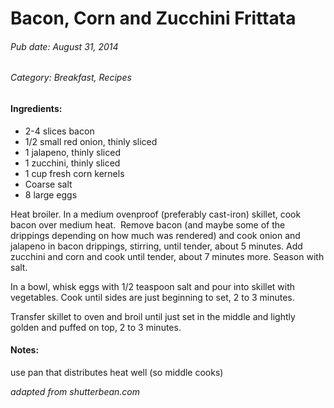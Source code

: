 # Bacon, Corn and Zucchini Frittata
###### Pub date: August 31, 2014
###### Category: Breakfast, Recipes

#### Ingredients:

* 2-4 slices bacon
* 1/2 small red onion, thinly sliced
* 1 jalapeno, thinly sliced
* 1 zucchini, thinly sliced
* 1 cup fresh corn kernels
* Coarse salt
* 8 large eggs

Heat broiler. In a medium ovenproof (preferably cast-iron) skillet, cook bacon over medium heat.  Remove bacon (and maybe some of the drippings depending on how much was rendered) and cook onion and jalapeno in bacon drippings, stirring, until tender, about 5 minutes. Add zucchini and corn and cook until tender, about 7 minutes more. Season with salt.

In a bowl, whisk eggs with 1/2 teaspoon salt and pour into skillet with vegetables. Cook until sides are just beginning to set, 2 to 3 minutes.

Transfer skillet to oven and broil until just set in the middle and lightly golden and puffed on top, 2 to 3 minutes.

#### Notes:

use pan that distributes heat well (so middle cooks)

*adapted from shutterbean.com*
